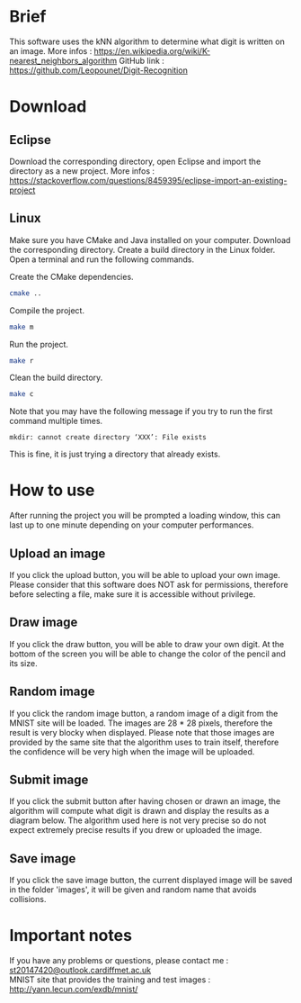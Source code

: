 # Brief

This software uses the kNN algorithm to determine what digit is written on an image.
More infos : https://en.wikipedia.org/wiki/K-nearest_neighbors_algorithm
GitHub link : https://github.com/Leopounet/Digit-Recognition

# Download

## Eclipse

Download the corresponding directory, open Eclipse and import the directory as a new project.
More infos : https://stackoverflow.com/questions/8459395/eclipse-import-an-existing-project

## Linux

Make sure you have CMake and Java installed on your computer. Download the corresponding directory. Create a build directory in the Linux folder. Open a terminal and run the following commands.

Create the CMake dependencies.
```bash
cmake ..
```

Compile the project.
```bash
make m
```

Run the project.
```bash
make r
```

Clean the build directory.
```bash
make c
```

Note that you may have the following message if you try to run the first command multiple times.
```
mkdir: cannot create directory ‘XXX’: File exists
```
This is fine, it is just trying a directory that already exists.

# How to use

After running the project you will be prompted a loading window, this can last up to one minute depending on your computer performances.

## Upload an image

If you click the upload button, you will be able to upload your own image. Please consider that this software does NOT ask for permissions, therefore before selecting a file, make sure it is accessible without privilege.

## Draw image

If you click the draw button, you will be able to draw your own digit. At the bottom of the screen you will be able to change the color of the pencil and its size.

## Random image

If you click the random image button, a random image of a digit from the MNIST site will be loaded. The images are 28 * 28 pixels, therefore the result is very blocky when displayed. Please note that those images are provided by the same site that the algorithm uses to train itself, therefore the confidence will be very high when the image will be uploaded.

## Submit image

If you click the submit button after having chosen or drawn an image, the algorithm will compute what digit is drawn and display the results as a diagram below. The algorithm used here is not very precise so do not expect extremely precise results if you drew or uploaded the image.

## Save image

If you click the save image button, the current displayed image will be saved in the folder 'images', it will be given and random name that avoids collisions.

# Important notes

If you have any problems or questions, please contact me : st20147420@outlook.cardiffmet.ac.uk  
MNIST site that provides the training and test images : http://yann.lecun.com/exdb/mnist/
